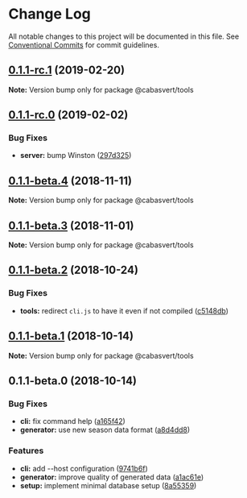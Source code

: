 # Change Log

All notable changes to this project will be documented in this file.
See [Conventional Commits](https://conventionalcommits.org) for commit guidelines.

## [0.1.1-rc.1](https://github.com/cabasvert/cabasvert/compare/@cabasvert/tools@0.1.1-rc.0...@cabasvert/tools@0.1.1-rc.1) (2019-02-20)

**Note:** Version bump only for package @cabasvert/tools





## [0.1.1-rc.0](https://github.com/cabasvert/cabasvert/compare/@cabasvert/tools@0.1.1-beta.4...@cabasvert/tools@0.1.1-rc.0) (2019-02-02)


### Bug Fixes

* **server:** bump Winston ([297d325](https://github.com/cabasvert/cabasvert/commit/297d325))





## [0.1.1-beta.4](https://github.com/cabasvert/cabasvert/compare/@cabasvert/tools@0.1.1-beta.3...@cabasvert/tools@0.1.1-beta.4) (2018-11-11)

**Note:** Version bump only for package @cabasvert/tools





## [0.1.1-beta.3](https://github.com/cabasvert/cabasvert/compare/@cabasvert/tools@0.1.1-beta.2...@cabasvert/tools@0.1.1-beta.3) (2018-11-01)

**Note:** Version bump only for package @cabasvert/tools





## [0.1.1-beta.2](https://github.com/cabasvert/cabasvert/compare/@cabasvert/tools@0.1.1-beta.1...@cabasvert/tools@0.1.1-beta.2) (2018-10-24)


### Bug Fixes

* **tools:** redirect `cli.js` to have it even if not compiled ([c5148db](https://github.com/cabasvert/cabasvert/commit/c5148db))





## [0.1.1-beta.1](https://github.com/cabasvert/cabasvert/compare/@cabasvert/tools@0.1.1-beta.0...@cabasvert/tools@0.1.1-beta.1) (2018-10-14)

**Note:** Version bump only for package @cabasvert/tools





## 0.1.1-beta.0 (2018-10-14)


### Bug Fixes

* **cli:** fix command help ([a165f42](https://github.com/cabasvert/cabasvert/commit/a165f42))
* **generator:** use new season data format ([a8d4dd8](https://github.com/cabasvert/cabasvert/commit/a8d4dd8))


### Features

* **cli:** add --host configuration ([9741b6f](https://github.com/cabasvert/cabasvert/commit/9741b6f))
* **generator:** improve quality of generated data ([a1ac61e](https://github.com/cabasvert/cabasvert/commit/a1ac61e))
* **setup:** implement minimal database setup ([8a55359](https://github.com/cabasvert/cabasvert/commit/8a55359))
